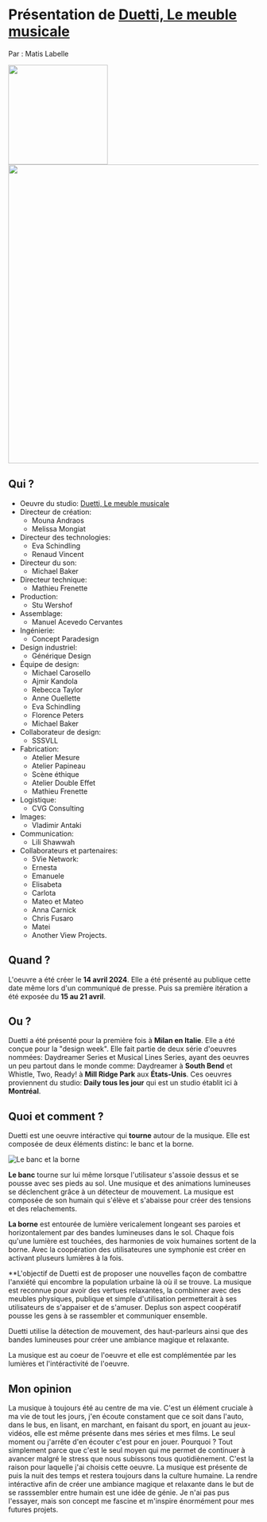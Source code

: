 # Présentation de [Duetti, Le meuble musicale](https://www.dailytouslesjours.com/en/work/duets-musical-furniture)
Par : Matis Labelle

<img src="https://static.dailytouslesjours.com/files/2024/04/Duetti_night_6_createdByDailytlj_photoByVladimirAntaki_Low.jpeg" width="200"><img src="https://static.dailytouslesjours.com/files/2024/04/Duetti_night_4_createdByDailytlj_photoByVladimirAntaki_Low-984x656.jpeg" width="600">

## Qui ?
- Oeuvre du studio: [Duetti, Le meuble musicale](https://www.dailytouslesjours.com/en)
- Directeur de création:
  - Mouna Andraos
  - Melissa Mongiat
- Directeur des technologies:
  - Eva Schindling
  - Renaud Vincent
- Directeur du son:
  - Michael Baker
- Directeur technique:
  - Mathieu Frenette
- Production:
  - Stu Wershof
- Assemblage:
  - Manuel Acevedo Cervantes
- Ingénierie:
  - Concept Paradesign
- Design industriel:
  - Générique Design
- Équipe de design:
  - Michael Carosello
  - Ajmir Kandola
  - Rebecca Taylor
  - Anne Ouellette
  - Eva Schindling
  - Florence Peters
  - Michael Baker
- Collaborateur de design:
  - SSSVLL
- Fabrication:
  - Atelier Mesure
  - Atelier Papineau
  - Scène éthique
  - Atelier Double Effet
  - Mathieu Frenette
- Logistique:
  -  CVG Consulting
- Images:
  - Vladimir Antaki
- Communication:
  - Lili Shawwah
- Collaborateurs et partenaires:
  -  5Vie Network:
    -  Ernesta
    -  Emanuele
    -  Elisabeta
    -  Carlota
    -  Mateo et Mateo
    -  Anna Carnick
    -  Chris Fusaro
    -  Matei
  -  Another View Projects.

## Quand ?
L'oeuvre a été créer le **14 avril 2024**. Elle a été présenté au publique cette date même lors d'un communiqué de presse. Puis sa première itération a été exposée du **15 au 21 avril**.

## Ou ?
Duetti a été présenté pour la première fois à **Milan en Italie**. Elle a été conçue pour la "design week". Elle fait partie de deux série d'oeuvres nommées: Daydreamer Series et Musical Lines Series, ayant des oeuvres un peu partout dans le monde comme: Daydreamer à **South Bend** et Whistle, Two, Ready! à **Mill Ridge Park** aux **États-Unis**. Ces oeuvres proviennent du studio: **Daily tous les jour** qui est un studio établit ici à **Montréal**.

## Quoi et comment ?
Duetti est une oeuvre intéractive qui **tourne** autour de la musique. Elle est composée de deux éléments distinc: le banc et la borne.

![Le banc et la borne](https://static.dailytouslesjours.com/files/2024/04/Lili_240410_RenderRotated_Colour_Edit-984x457.png "Le banc et la borne")

**Le banc** tourne sur lui même lorsque l'utilisateur s'assoie dessus et se pousse avec ses pieds au sol. Une musique et des animations lumineuses se déclenchent grâce à un détecteur de mouvement. La musique est composée de son humain qui s'élève et s'abaisse pour créer des tensions et des relachements.

**La borne** est entourée de lumière vericalement longeant ses paroies et horizontalement par des bandes lumineuses dans le sol. Chaque fois qu'une lumière est touchées, des harmonies de voix humaines sortent de la borne. Avec la coopération des utilisateures une symphonie est créer en activant pluseurs lumières à la fois.

**L'objectif de Duetti est de proposer une nouvelles façon de combattre l'anxiété qui encombre la population urbaine là où il se trouve. La musique est reconnue pour avoir des vertues relaxantes, la combinner avec des meubles physiques, publique et simple d'utilisation permetterait à ses utilisateurs de s'appaiser et de s'amuser. Deplus son aspect coopératif pousse les gens à se rassembler et communiquer ensemble.

Duetti utilise la détection de mouvement, des haut-parleurs ainsi que des bandes lumineuses pour créer une ambiance magique et relaxante.

La musique est au coeur de l'oeuvre et elle est complémentée par les lumières et l'intéractivité de l'oeuvre.

## Mon opinion
La musique à toujours été au centre de ma vie. C'est un élément cruciale à ma vie de tout les jours, j'en écoute constament que ce soit dans l'auto, dans le bus, en lisant, en marchant, en faisant du sport, en jouant au jeux-vidéos, elle est même présente dans mes séries et mes films. Le seul moment ou j'arrête d'en écouter c'est pour en jouer. Pourquoi ? Tout simplement parce que c'est le seul moyen qui me permet de continuer à avancer malgré le stress que nous subissons tous quotidiènement. C'est la raison pour laquelle j'ai choisis cette oeuvre. La musique est présente de puis la nuit des temps  et restera toujours dans la culture humaine. La rendre intéractive afin de créer une ambiance magique et relaxante dans le but de se rasssembler entre humain est une idée de génie. Je n'ai pas pus l'essayer, mais son concept me fascine et m'inspire énormément pour mes futures projets.
